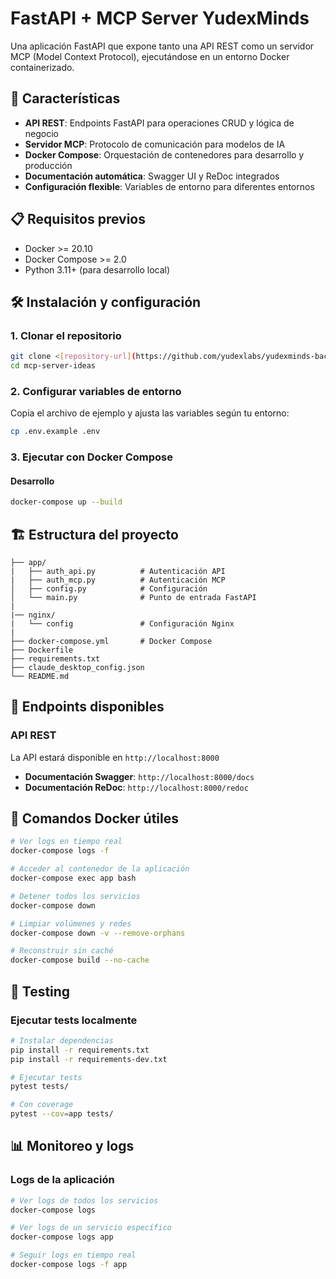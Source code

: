 # FastAPI + MCP Server YudexMinds

Una aplicación FastAPI que expone tanto una API REST como un servidor MCP (Model Context Protocol), ejecutándose en un entorno Docker containerizado.

## 🚀 Características

- **API REST**: Endpoints FastAPI para operaciones CRUD y lógica de negocio
- **Servidor MCP**: Protocolo de comunicación para modelos de IA
- **Docker Compose**: Orquestación de contenedores para desarrollo y producción
- **Documentación automática**: Swagger UI y ReDoc integrados
- **Configuración flexible**: Variables de entorno para diferentes entornos

## 📋 Requisitos previos

- Docker >= 20.10
- Docker Compose >= 2.0
- Python 3.11+ (para desarrollo local)

## 🛠️ Instalación y configuración

### 1. Clonar el repositorio

```bash
git clone <[repository-url](https://github.com/yudexlabs/yudexminds-backend-mcp)>
cd mcp-server-ideas
```

### 2. Configurar variables de entorno

Copia el archivo de ejemplo y ajusta las variables según tu entorno:

```bash
cp .env.example .env
```

### 3. Ejecutar con Docker Compose

#### Desarrollo

```bash
docker-compose up --build
```

## 🏗️ Estructura del proyecto

```
├── app/
|   ├── auth_api.py          # Autenticación API
|   ├── auth_mcp.py          # Autenticación MCP
│   ├── config.py            # Configuración
│   └── main.py              # Punto de entrada FastAPI
|
|── nginx/
|   └── config               # Configuración Nginx
|
├── docker-compose.yml       # Docker Compose
├── Dockerfile
├── requirements.txt
├── claude_desktop_config.json
└── README.md
```

## 🔌 Endpoints disponibles

### API REST

La API estará disponible en `http://localhost:8000`

- **Documentación Swagger**: `http://localhost:8000/docs`
- **Documentación ReDoc**: `http://localhost:8000/redoc`

## 🐳 Comandos Docker útiles

```bash
# Ver logs en tiempo real
docker-compose logs -f

# Acceder al contenedor de la aplicación
docker-compose exec app bash

# Detener todos los servicios
docker-compose down

# Limpiar volúmenes y redes
docker-compose down -v --remove-orphans

# Reconstruir sin caché
docker-compose build --no-cache
```

## 🧪 Testing

### Ejecutar tests localmente

```bash
# Instalar dependencias
pip install -r requirements.txt
pip install -r requirements-dev.txt

# Ejecutar tests
pytest tests/

# Con coverage
pytest --cov=app tests/
```

## 📊 Monitoreo y logs

### Logs de la aplicación

```bash
# Ver logs de todos los servicios
docker-compose logs

# Ver logs de un servicio específico
docker-compose logs app

# Seguir logs en tiempo real
docker-compose logs -f app
```
